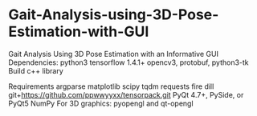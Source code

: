 # Gait-Analysis-using-3D-Pose-Estimation-with-GUI
Gait Analysis Using 3D Pose Estimation with an Informative GUI
Dependencies:
python3
tensorflow 1.4.1+
opencv3, protobuf, python3-tk
Build c++ library 

Requirements
argparse
matplotlib
scipy
tqdm
requests
fire
dill
git+https://github.com/ppwwyyxx/tensorpack.git
PyQt 4.7+, PySide, or PyQt5
NumPy
For 3D graphics: pyopengl and qt-opengl
